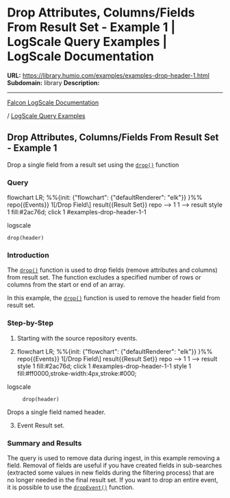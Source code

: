 # Drop Attributes, Columns/Fields From Result Set - Example 1 | LogScale Query Examples | LogScale Documentation

**URL:** https://library.humio.com/examples/examples-drop-header-1.html
**Subdomain:** library
**Description:** 

---

[Falcon LogScale Documentation](https://library.humio.com)

/ [LogScale Query Examples](examples.html)

## Drop Attributes, Columns/Fields From Result Set - Example 1

Drop a single field from a result set using the [`drop()`](https://library.humio.com/data-analysis/functions-drop.html) function 

### Query

flowchart LR; %%{init: {"flowchart": {"defaultRenderer": "elk"}} }%% repo{{Events}} 1[/Drop Field\\] result{{Result Set}} repo --> 1 1 --> result style 1 fill:#2ac76d; click 1 #examples-drop-header-1-1

logscale
    
    
    drop(header)

### Introduction

The [`drop()`](https://library.humio.com/data-analysis/functions-drop.html) function is used to drop fields (remove attributes and columns) from result set. The function excludes a specified number of rows or columns from the start or end of an array. 

In this example, the [`drop()`](https://library.humio.com/data-analysis/functions-drop.html) function is used to remove the header field from result set. 

### Step-by-Step

  1. Starting with the source repository events.

  2. flowchart LR; %%{init: {"flowchart": {"defaultRenderer": "elk"}} }%% repo{{Events}} 1[/Drop Field\\] result{{Result Set}} repo --> 1 1 --> result style 1 fill:#2ac76d; click 1 #examples-drop-header-1-1 style 1 fill:#ff0000,stroke-width:4px,stroke:#000;

logscale
         
         drop(header)

Drops a single field named header. 

  3. Event Result set.




### Summary and Results

The query is used to remove data during ingest, in this example removing a field. Removal of fields are useful if you have created fields in sub-searches (extracted some values in new fields during the filtering process) that are no longer needed in the final result set. If you want to drop an entire event, it is possible to use the [`dropEvent()`](https://library.humio.com/data-analysis/functions-dropevent.html) function.
